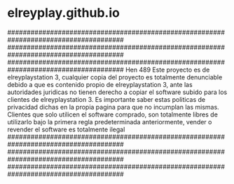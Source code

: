 # elreyplay.github.io
######################################################################################
######################################################################################
######################################################################################
Hen 489 Este proyecto es de elreyplaystation 3, cualquier copia del proyecto es 
totalmente denunciable debido a que es contenido propio de elreyplaystation 3, 
ante las autoridades juridicas no tienen derecho a copiar el software subido para 
los clientes de elreyplaystation 3. Es importante saber estas politicas de privacidad 
dichas en la propia pagina para que no incumplan las mismas. Clientes que solo utilicen 
el software comprado, son totalmente libres de utilizarlo bajo la primera regla 
predeterminada anteriormente, vender o revender el software es totalmente ilegal
######################################################################################
######################################################################################
######################################################################################
